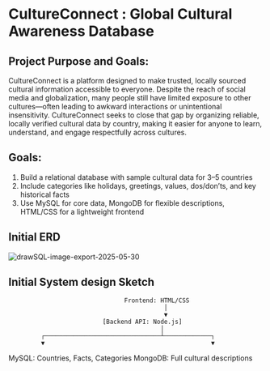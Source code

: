 # CultureConnect : Global Cultural Awareness Database

## **Project Purpose and Goals:**
CultureConnect is a platform designed to make trusted, locally sourced cultural information accessible to everyone. Despite the reach of social media and globalization, many people still have limited exposure to other cultures—often leading to awkward interactions or unintentional insensitivity. CultureConnect seeks to close that gap by organizing reliable, locally verified cultural data by country, making it easier for anyone to learn, understand, and engage respectfully across cultures.

## **Goals:**

1. Build a relational database with sample cultural data for 3–5 countries
2. Include categories like holidays, greetings, values, dos/don’ts, and key historical facts
3. Use MySQL for core data, MongoDB for flexible descriptions, HTML/CSS for a lightweight frontend

## Initial ERD
![drawSQL-image-export-2025-05-30](https://github.com/user-attachments/assets/7281da13-5f6a-4944-b9b8-8be90b33becc)


## Initial System design Sketch

                                    Frontend: HTML/CSS 
                                               │
                                               ▼
                              [Backend API: Node.js]
                                              │
             ┌────────────────────────────────┴─────────────┐
             ▼                                              ▼
MySQL: Countries, Facts, Categories    MongoDB: Full cultural descriptions

